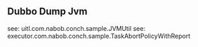 ## Dubbo Dump Jvm
see: uitl.com.nabob.conch.sample.JVMUtil
see: executor.com.nabob.conch.sample.TaskAbortPolicyWithReport
